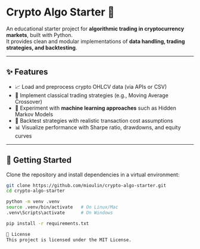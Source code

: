 # Crypto Algo Starter 🚀

An educational starter project for **algorithmic trading in cryptocurrency markets**, built with Python.  
It provides clean and modular implementations of **data handling, trading strategies, and backtesting**.

---

## ✨ Features
- 📈 Load and preprocess crypto OHLCV data (via APIs or CSV)
- 🧮 Implement classical trading strategies (e.g., Moving Average Crossover)
- 🤖 Experiment with **machine learning approaches** such as Hidden Markov Models
- 🔄 Backtest strategies with realistic transaction cost assumptions
- 📊 Visualize performance with Sharpe ratio, drawdowns, and equity curves

---


## 🚀 Getting Started
Clone the repository and install dependencies in a virtual environment:

```bash
git clone https://github.com/mioulin/crypto-algo-starter.git
cd crypto-algo-starter

python -m venv .venv
source .venv/bin/activate   # On Linux/Mac
.venv\Scripts\activate      # On Windows

pip install -r requirements.txt

📜 License
This project is licensed under the MIT License.
